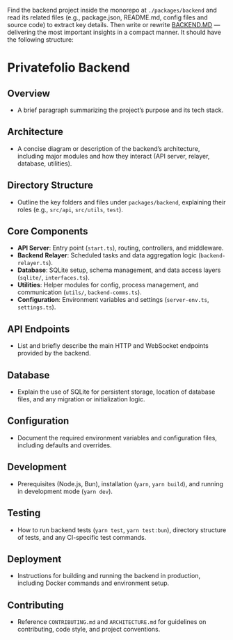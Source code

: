 Find the backend project inside the monorepo at `./packages/backend` and read its related files (e.g., package.json, README.md, config files and source code) to extract key details. Then write or rewrite [BACKEND.MD](../../docs/BACKEND.md) — delivering the most important insights in a compact manner. It should have the following structure:

# Privatefolio Backend

## Overview
- A brief paragraph summarizing the project’s purpose and its tech stack.

## Architecture
- A concise diagram or description of the backend’s architecture, including major modules and how they interact (API server, relayer, database, utilities).

## Directory Structure
- Outline the key folders and files under `packages/backend`, explaining their roles (e.g., `src/api`, `src/utils`, `test`).

## Core Components
- **API Server**: Entry point (`start.ts`), routing, controllers, and middleware.
- **Backend Relayer**: Scheduled tasks and data aggregation logic (`backend-relayer.ts`).
- **Database**: SQLite setup, schema management, and data access layers (`sqlite/`, `interfaces.ts`).
- **Utilities**: Helper modules for config, process management, and communication (`utils/`, `backend-comms.ts`).
- **Configuration**: Environment variables and settings (`server-env.ts`, `settings.ts`).

## API Endpoints
- List and briefly describe the main HTTP and WebSocket endpoints provided by the backend.

## Database
- Explain the use of SQLite for persistent storage, location of database files, and any migration or initialization logic.

## Configuration
- Document the required environment variables and configuration files, including defaults and overrides.

## Development
- Prerequisites (Node.js, Bun), installation (`yarn`, `yarn build`), and running in development mode (`yarn dev`).

## Testing
- How to run backend tests (`yarn test`, `yarn test:bun`), directory structure of tests, and any CI-specific test commands.

## Deployment
- Instructions for building and running the backend in production, including Docker commands and environment setup.

## Contributing
- Reference `CONTRIBUTING.md` and `ARCHITECTURE.md` for guidelines on contributing, code style, and project conventions.
